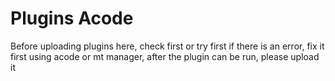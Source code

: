 # Plugins Acode

Before uploading plugins here, check first or try first if there is an error, fix it first using acode or mt manager, after the plugin can be run, please upload it
